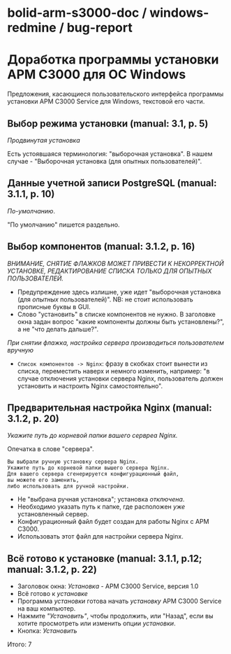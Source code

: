 # bolid-arm-s3000-doc / windows-redmine / bug-report

# Доработка программы установки АРМ С3000 для ОС Windows



Предложения, касающиеся пользовательского интерфейса программы
установки АРМ С3000 Service для Windows, текстовой его части.



## Выбор режима установки (manual: 3.1, p. 5)

*Продвинутая установка*

Есть устоявшаяся терминология: "выборочная установка".
В нашем случае - "Выборочная установка (для опытных пользователей)".



## Данные учетной записи PostgreSQL (manual: 3.1.1, p. 10)

*По-умолчанию*.

"По умолчанию" пишется раздельно.



## Выбор компонентов (manual: 3.1.2, p. 16)

*ВНИМАНИЕ, СНЯТИЕ ФЛАЖКОВ МОЖЕТ ПРИВЕСТИ К НЕКОРРЕКТНОЙ УСТАНОВКЕ,*
*РЕДАКТИРОВАНИЕ СПИСКА ТОЛЬКО ДЛЯ ОПЫТНЫХ ПОЛЬЗОВАТЕЛЕЙ.*

- Предупреждение здесь излишне, уже идет
  "выборочная установка (для _опытных_ пользователей)".
  NB: не стоит использовать прописные буквы в GUI.
- Cлово "установить" в списке компонентов не нужно.
  В заголовке окна задан вопрос "какие компоненты должны быть установлены?",
  а не "что делать дальше?".

*При снятии флажка, настройка сервера производиться пользователем вручную*
  
- `Список компонентов -> Nginx`: фразу в скобках стоит вынести из списка,
  переместить наверх и немного изменить, например: "в случае отключения
  установки сервера Nginx, пользователь должен установить и настроить
  Nginx самостоятельно".



## Предварительная настройка Nginx (manual: 3.1.2, p. 20)

*Укажите путь до корневой папки вашего сервреа Nginx.*

Опечатка в слове "сервера".

```
Вы выбрали ручную установку сервера Nginx.
Укажите путь до корневой папки вышего сервера Nginx.
Для вашего сервера сгенерируется конфигурационный файл,
вы можете его заменить,
либо использовать для ручной настройки.
```

- Не "выбрана ручная установка"; установка *отключена*.
- Необходимо указать путь к папке, где расположен *уже* установленный сервер.
- Конфигурационный файл будет создан для работы Nginx с АРМ С3000.
- Использовать этот файл для настройки сервера Nginx.



## Всё готово к установке (manual: 3.1.1, p.12; manual: 3.1.2, p. 22)

- Заголовок окна: *Установка* - АРМ С3000 Service, версия 1.0
- Всё готово к *установке*
- Программа *установки* готова начать *установку* АРМ С3000 Service на ваш компьютер.
- Нажмите *"Установить"*, чтобы продолжить, или "Назад", если вы хотите
  просмотреть или изменить опции *установки*.
- Кнопка: *Установить*

Итого: 7

